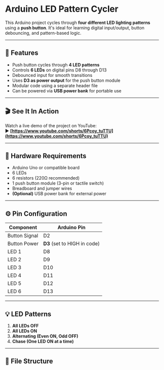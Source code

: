 # Arduino LED Pattern Cycler

This Arduino project cycles through **four different LED lighting patterns** using a **push button**. It's ideal for learning digital input/output, button debouncing, and pattern-based logic.

---

## 🧠 Features

- Push button cycles through **4 LED patterns**
- Controls **6 LEDs** on digital pins D8 through D13
- Debounced input for smooth transitions
- Uses **D3 as power output** for the push button module
- Modular code using a separate header file
- Can be powered via **USB power bank** for portable use

---

## 🎬 See It In Action

Watch a live demo of the project on YouTube:  
▶️ **[https://www.youtube.com/shorts/6Pcoy_tuTTU](https://www.youtube.com/shorts/6Pcoy_tuTTU)**

---

## 🔌 Hardware Requirements

- Arduino Uno or compatible board
- 6 LEDs
- 6 resistors (220Ω recommended)
- 1 push button module (3-pin or tactile switch)
- Breadboard and jumper wires
- **(Optional)** USB power bank for external power

---

## ⚙️ Pin Configuration

| Component     | Arduino Pin |
|---------------|-------------|
| Button Signal | D2          |
| Button Power  | **D3** (set to HIGH in code) |
| LED 1         | D8          |
| LED 2         | D9          |
| LED 3         | D10         |
| LED 4         | D11         |
| LED 5         | D12         |
| LED 6         | D13         |

---

## 💡 LED Patterns

1. **All LEDs OFF**
2. **All LEDs ON**
3. **Alternating (Even ON, Odd OFF)**
4. **Chase (One LED ON at a time)**

---

## 📁 File Structure
